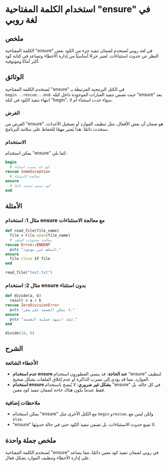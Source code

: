 <!--
Meta Description: # استخدام الكلمة المفتاحية "ensure" في لغة روبي ## ملخص الكلمة المفتاحية "ensure" في لغة روبي تُستخدم لضمان تنفيذ جزء من الكود بغض النظر عن حدوث استثن...
Meta Keywords: ensure, استخدام, تنفيذ, كود, rescue
-->

# استخدام الكلمة المفتاحية "ensure" في لغة روبي

## ملخص
الكلمة المفتاحية "ensure" في لغة روبي تُستخدم لضمان تنفيذ جزء من الكود بغض النظر عن حدوث استثناءات. تُعتبر جزءًا أساسيًا من إدارة الأخطاء وتساعد في كتابة كود أكثر أمانًا وموثوقية.

## الوثائق
تُستخدم الكلمة المفتاحية "ensure" في الكتل البرمجية المرتبطة بـ `begin...rescue...end`، حيث تضمن تنفيذ العبارات الموجودة داخل كتلة "ensure" بعد انتهاء تنفيذ الكود في كتلة "begin"، سواء حدث استثناء أم لا. 

### الغرض
الغرض من "ensure" هو ضمان أن بعض الأفعال، مثل تنظيف الموارد أو تسجيل الأحداث، ستحدث دائمًا. هذا يُعتبر مهمًا للحفاظ على سلامة البرنامج.

### الاستخدام
يمكن استخدام "ensure" كما يلي:

```ruby
begin
  # كود قد يسبب استثناء
rescue SomeException
  # معالجة الاستثناء
ensure
  # كود سيتم تنفيذه دائمًا
end
```

## الأمثلة
### مثال 1: استخدام ensure مع معالجة الاستثناءات

```ruby
def read_file(file_name)
  file = File.open(file_name)
  # معالجة محتويات الملف
rescue Errno::ENOENT
  puts "الملف غير موجود."
ensure
  file.close if file
end

read_file("test.txt")
```

### مثال 2: استخدام ensure بدون استثناء

```ruby
def divide(a, b)
  result = a / b
rescue ZeroDivisionError
  puts "لا يمكن القسمة على صفر."
ensure
  puts "لقد انتهت عملية القسمة."
end

divide(10, 0)
```

## الشرح
### الأخطاء الشائعة
- **عدم استخدام ensure عند الحاجة**: قد ينسي المطورون استخدام "ensure" لتنظيف الموارد، مما قد يؤدي إلى تسرب الذاكرة أو عدم إغلاق الملفات بشكل صحيح.
- **استخدام ensure بشكل غير ضروري**: لا يُنصح باستخدام "ensure" في كل حالة، بل فقط عندما يكون هناك حاجة لضمان تنفيذ كود معين.

### ملاحظات إضافية
- يمكن استخدام "ensure" مع الكتل الأخرى مثل `begin` و`rescue`، ولكن ليس مع `else`.
- "ensure" لا تمنع حدوث الاستثناءات، بل تضمن تنفيذ الكود حتى في حالة حدوثها.

## ملخص جملة واحدة
تُستخدم الكلمة المفتاحية "ensure" في روبي لضمان تنفيذ كود معين دائمًا، مما يساعد على إدارة الأخطاء وتنظيف الموارد بشكل فعال.